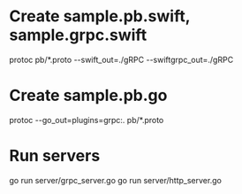 # Create sample.pb.swift, sample.grpc.swift
protoc pb/*.proto --swift_out=./gRPC --swiftgrpc_out=./gRPC

# Create sample.pb.go
protoc --go_out=plugins=grpc:. pb/*.proto

# Run servers
go run server/grpc_server.go
go run server/http_server.go
